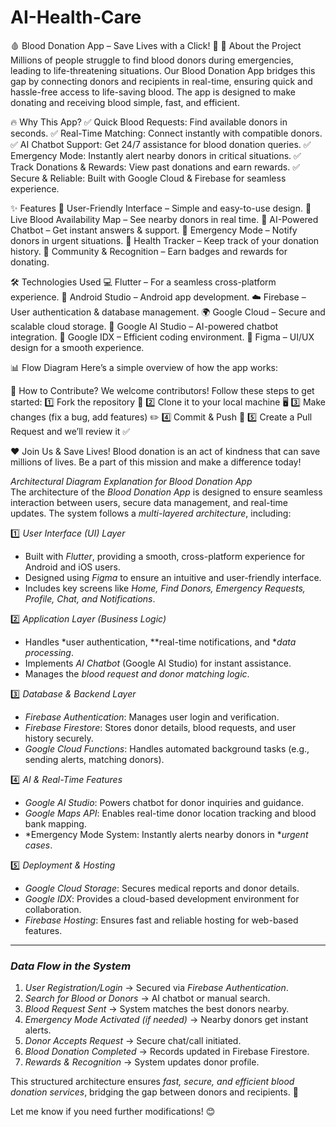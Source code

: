 # AI-Health-Care

🩸 Blood Donation App – Save Lives with a Click! 🚀
📌 About the Project
Millions of people struggle to find blood donors during emergencies, leading to life-threatening situations. Our Blood Donation App bridges this gap by connecting donors and recipients in real-time, ensuring quick and hassle-free access to life-saving blood. The app is designed to make donating and receiving blood simple, fast, and efficient.

🔥 Why This App?
✅ Quick Blood Requests: Find available donors in seconds.
✅ Real-Time Matching: Connect instantly with compatible donors.
✅ AI Chatbot Support: Get 24/7 assistance for blood donation queries.
✅ Emergency Mode: Instantly alert nearby donors in critical situations.
✅ Track Donations & Rewards: View past donations and earn rewards.
✅ Secure & Reliable: Built with Google Cloud & Firebase for seamless experience.

✨ Features
🔹 User-Friendly Interface – Simple and easy-to-use design.
🔹 Live Blood Availability Map – See nearby donors in real time.
🔹 AI-Powered Chatbot – Get instant answers & support.
🔹 Emergency Mode – Notify donors in urgent situations.
🔹 Health Tracker – Keep track of your donation history.
🔹 Community & Recognition – Earn badges and rewards for donating.

🛠️ Technologies Used
💻 Flutter – For a seamless cross-platform experience.
📱 Android Studio – Android app development.
☁️ Firebase – User authentication & database management.
🌍 Google Cloud – Secure and scalable cloud storage.
🤖 Google AI Studio – AI-powered chatbot integration.
🔗 Google IDX – Efficient coding environment.
🎨 Figma – UI/UX design for a smooth experience.

📊 Flow Diagram
Here’s a simple overview of how the app works:

🚀 How to Contribute?
We welcome contributors! Follow these steps to get started:
1️⃣ Fork the repository 📂
2️⃣ Clone it to your local machine 🖥️
3️⃣ Make changes (fix a bug, add features) ✏️
4️⃣ Commit & Push 🚀
5️⃣ Create a Pull Request and we’ll review it ✅

❤️ Join Us & Save Lives!
Blood donation is an act of kindness that can save millions of lives. Be a part of this mission and make a difference today!





*Architectural Diagram Explanation for Blood Donation App*  
The architecture of the *Blood Donation App* is designed to ensure seamless interaction between users, secure data management, and real-time updates. The system follows a *multi-layered architecture*, including:  

1️⃣ *User Interface (UI) Layer*  
   - Built with *Flutter*, providing a smooth, cross-platform experience for Android and iOS users.  
   - Designed using *Figma* to ensure an intuitive and user-friendly interface.  
   - Includes key screens like *Home, Find Donors, Emergency Requests, Profile, Chat, and Notifications*.  

2️⃣ *Application Layer (Business Logic)*  
   - Handles *user authentication, **real-time notifications, and **data processing*.  
   - Implements *AI Chatbot* (Google AI Studio) for instant assistance.  
   - Manages the *blood request and donor matching logic*.  

3️⃣ *Database & Backend Layer*  
   - *Firebase Authentication*: Manages user login and verification.  
   - *Firebase Firestore*: Stores donor details, blood requests, and user history securely.  
   - *Google Cloud Functions*: Handles automated background tasks (e.g., sending alerts, matching donors).  

4️⃣ *AI & Real-Time Features*  
   - *Google AI Studio*: Powers chatbot for donor inquiries and guidance.  
   - *Google Maps API*: Enables real-time donor location tracking and blood bank mapping.  
   - *Emergency Mode System: Instantly alerts nearby donors in **urgent cases*.  

5️⃣ *Deployment & Hosting*  
   - *Google Cloud Storage*: Secures medical reports and donor details.  
   - *Google IDX*: Provides a cloud-based development environment for collaboration.  
   - *Firebase Hosting*: Ensures fast and reliable hosting for web-based features.  

---

### *Data Flow in the System*  
1. *User Registration/Login* → Secured via *Firebase Authentication*.  
2. *Search for Blood or Donors* → AI chatbot or manual search.  
3. *Blood Request Sent* → System matches the best donors nearby.  
4. *Emergency Mode Activated (if needed)* → Nearby donors get instant alerts.  
5. *Donor Accepts Request* → Secure chat/call initiated.  
6. *Blood Donation Completed* → Records updated in Firebase Firestore.  
7. *Rewards & Recognition* → System updates donor profile.  

This structured architecture ensures *fast, secure, and efficient blood donation services*, bridging the gap between donors and recipients. 🚀  

Let me know if you need further modifications! 😊

